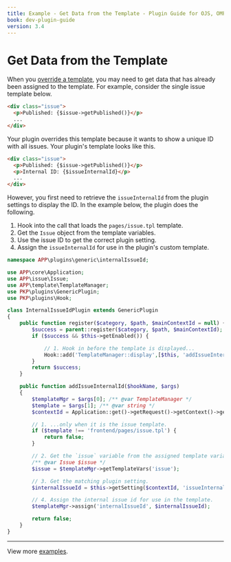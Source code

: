 ```yaml
---
title: Example - Get Data from the Template - Plugin Guide for OJS, OMP and OPS
book: dev-plugin-guide
version: 3.4
---
```


# Get Data from the Template

When you [override a template](./templates#override-templates), you may need to get data that has already been assigned to the template. For example, consider the single issue template below.

```html
<div class="issue">
  <p>Published: {$issue->getPublished()}</p>
  ...
</div>
```

Your plugin overrides this template because it wants to show a unique ID with all issues. Your plugin's template looks like this.

```html
<div class="issue">
  <p>Published: {$issue->getPublished()}</p>
  <p>Internal ID: {$issueInternalId}</p>
  ...
</div>
```

However, you first need to retrieve the `issueInternalId` from the plugin settings to display the ID. In the example below, the plugin does the following.

1. Hook into the call that loads the `pages/issue.tpl` template.
2. Get the `Issue` object from the template variables.
3. Use the issue ID to get the correct plugin setting.
4. Assign the `issueInternalId` for use in the plugin's custom template.

```php
namespace APP\plugins\generic\internalIssueId;

use APP\core\Application;
use APP\issue\Issue;
use APP\template\TemplateManager;
use PKP\plugins\GenericPlugin;
use PKP\plugins\Hook;

class InternalIssueIdPlugin extends GenericPlugin
{
    public function register($category, $path, $mainContextId = null) {
        $success = parent::register($category, $path, $mainContextId);
        if ($success && $this->getEnabled()) {

            // 1. Hook in before the template is displayed...
            Hook::add('TemplateManager::display',[$this, 'addIssueInternalId']);
        }
        return $success;
    }

    public function addIssueInternalId($hookName, $args)
    {
        $templateMgr = $args[0]; /** @var TemplateManager */
        $template = $args[1]; /** @var string */
        $contextId = Application::get()->getRequest()->getContext()->getId();

        // 1. ...only when it is the issue template.
        if ($template !== 'frontend/pages/issue.tpl') {
            return false;
        }

        // 2. Get the `issue` variable from the assigned template variables.
        /** @var Issue $issue */
        $issue = $templateMgr->getTemplateVars('issue');

        // 3. Get the matching plugin setting.
        $internalIssueId = $this->getSetting($contextId, 'issueInternalId' . $issue->getId());

        // 4. Assign the internal issue id for use in the template.
        $templateMgr->assign('internalIssueId', $internalIssueId);

        return false;
    }
}
```

---

View more [examples](./examples).
